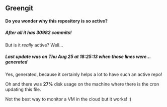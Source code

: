 ## Greengit

#### Do you wonder why this repository is so active?

##### After all it has 30982 commits!

But is it *really* active? Well...

##### Last update was on Thu Aug 25 at 18:25:13 when those lines were... generated

Yes, generated, because it certainly helps a lot to have such an active repo!

Oh and there was **27%** disk usage on the machine
where there is the cron updating this file.

Not the best way to monitor a VM in the cloud but it works! :)
